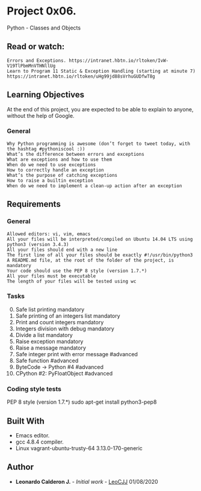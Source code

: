 # Project 0x06.

Python - Classes and Objects


## Read or watch:

    Errors and Exceptions. https://intranet.hbtn.io/rltoken/IvW-V19TlPbmMnVTHNllUg
    Learn to Program 11 Static & Exception Handling (starting at minute 7) https://intranet.hbtn.io/rltoken/uHg99jd88sVrhuGUDfwT8g


## Learning Objectives

At the end of this project, you are expected to be able to explain to anyone, without the help of Google.
   
### General

    Why Python programming is awesome (don’t forget to tweet today, with the hashtag #pythoniscool :))
    What’s the difference between errors and exceptions
    What are exceptions and how to use them
    When do we need to use exceptions
    How to correctly handle an exception
    What’s the purpose of catching exceptions
    How to raise a builtin exception
    When do we need to implement a clean-up action after an exception


## Requirements

### General

    Allowed editors: vi, vim, emacs
    All your files will be interpreted/compiled on Ubuntu 14.04 LTS using python3 (version 3.4.3)
    All your files should end with a new line
    The first line of all your files should be exactly #!/usr/bin/python3
    A README.md file, at the root of the folder of the project, is mandatory
    Your code should use the PEP 8 style (version 1.7.*)
    All your files must be executable
    The length of your files will be tested using wc


### Tasks

 0. Safe list printing mandatory 
 1. Safe printing of an integers list mandatory 
 2. Print and count integers mandatory 
 3. Integers division with debug mandatory 
 4. Divide a list mandatory
 5. Raise exception mandatory 
 6. Raise a message mandatory 
 7. Safe integer print with error message #advanced 
 8. Safe function #advanced 
 9. ByteCode -> Python #4 #advanced 
 10. CPython #2: PyFloatObject #advanced 


### Coding style tests

PEP 8 style (version 1.7.*)
sudo apt-get install python3-pep8


## Built With

* Emacs editor.
* gcc 4.8.4 compiler.
* Linux vagrant-ubuntu-trusty-64 3.13.0-170-generic

## Author

* **Leonardo Calderon J.** - *Initial work* - [LeoCJJ](https://github.com/leocjj)
01/08/2020
